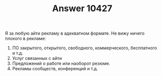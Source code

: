 ﻿---
title: "Answer 10427"
se.owner.user_id: 180450
se.owner.display_name: "Cerbo"
se.owner.link: "https://ru.meta.stackoverflow.com/users/180450/cerbo"
se.answer_id: 10427
se.question_id: 10301
se.post_type: answer
se.is_accepted: False
---
<p>Я за любую айти рекламу в адекватном формате. Не вижу ничего плохого в рекламе:</p>

<ol>
<li>ПО закрытого, открытого, свободного, коммерческого, бесплатного и т.д.</li>
<li>Услуг связанных с айти</li>
<li>Предложений о работе или наоборот резюме.</li>
<li>Рекламы сообществ, конференций и т.д.</li>
</ol>
